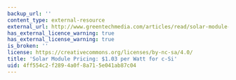 ```yaml
---
backup_url: ''
content_type: external-resource
external_url: http://www.greentechmedia.com/articles/read/solar-module-pricing-1.03-per-watt-for-c-si
has_external_licence_warning: true
has_external_license_warning: true
is_broken: ''
license: https://creativecommons.org/licenses/by-nc-sa/4.0/
title: 'Solar Module Pricing: $1.03 per Watt for c-Si'
uid: 4ff554c2-f289-4a0f-8a71-5e041ab87c04
---
```

